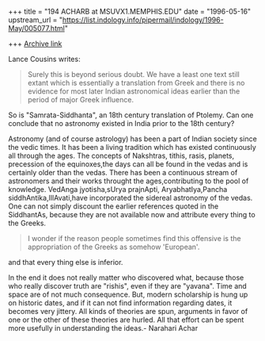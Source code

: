+++
title = "194 ACHARB at MSUVX1.MEMPHIS.EDU"
date = "1996-05-16"
upstream_url = "https://list.indology.info/pipermail/indology/1996-May/005077.html"

+++
[Archive link](https://list.indology.info/pipermail/indology/1996-May/005077.html)


Lance Cousins writes:

>Surely this is beyond serious doubt. We have a least one text still extant
>which is essentially a translation from Greek and there is no evidence for
>most later Indian astronomical ideas earlier than the period of major Greek
>influence.

So is "Samrata-Siddhanta", an 18th century translation of Ptolemy. Can one
conclude that no astronomy existed in India prior to the 18th century?

Astronomy (and of course astrology) has been a part of Indian society since the
vedic times. It has been a living tradition which has existed continuously all
through the ages. The concepts of Nakshtras, tithis, rasis, planets, precession
of the equinoxes,the days can all be found in the vedas and is certainly older
than the vedas. There has been a continuous stream of astronomers and their
works throught the ages,contributing to the pool of knowledge. VedAnga
jyotisha,sUrya prajnApti, AryabhatIya,Pancha siddhAntika,lIlAvati,have
incorporated the sidereal astronomy of the vedas. One can not simply discount
the earlier references quoted in the SiddhantAs, because they are not available
now and attribute every thing to the Greeks. 
>
>
>I wonder if the reason people sometimes find this offensive is the
>appropriation of the Greeks as somehow 'European'. 
>

and that every thing else is inferior.


In the end it does not really matter who discovered what, because those who
really discover truth are "rishis", even if they are "yavana". Time and space
are of not much consequence. But, modern scholarship is hung up on historic
dates, and if it can not find information regarding dates, it becomes very
jittery. All kinds of theories are spun, arguments in favor of one or the other
of these theories are hurled. All that effort can be spent more usefully in
understanding the ideas.- Narahari Achar
>
>
>
>




